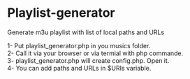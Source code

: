 Playlist-generator
==================

Generate m3u playlist with list of local paths and URLs


1- Put playlist_generator.php in you musics folder.  
2- Call it via your browser or via termial with php commande.  
3- playlist_generator.php will create config.php. Open it.  
4- You can add paths and URLs in $URIs variable.  

